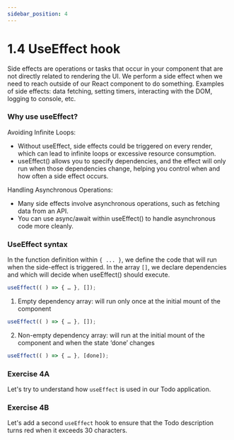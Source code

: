 ```yaml
---
sidebar_position: 4
---
```


# 1.4 UseEffect hook

Side effects are operations or tasks that occur in your component that are not directly related to rendering the UI. We perform a side effect when we need to reach outside of our React component to do something. Examples of side effects: data fetching, setting timers, interacting with the DOM, logging to console, etc.

### Why use useEffect?

Avoiding Infinite Loops: 
- Without useEffect, side effects could be triggered on every render, which can lead to infinite loops or excessive resource consumption. 
- useEffect() allows you to specify dependencies, and the effect will only run when those dependencies change, helping you control when and how often a side effect occurs.

Handling Asynchronous Operations: 
- Many side effects involve asynchronous operations, such as fetching data from an API. 
- You can use async/await within useEffect() to handle asynchronous code more cleanly.

### UseEffect syntax

In the function definition within `{ ... }`, we define the code that will run when the side-effect is triggered. In the array `[]`, we declare dependencies and which will decide when useEffect() should execute.

``` jsx
useEffect(( ) => { … }, []);
```

1. Empty dependency array: will run only once at the initial mount of the component

``` jsx
useEffect(( ) => { … }, []);
```

2. Non-empty dependency array: will run at the initial mount of the component and when the state ‘done’ changes

``` jsx
useEffect(( ) => { … }, [done]);
```

### Exercise 4A

Let's try to understand how `useEffect` is used in our Todo application.

### Exercise 4B

Let's add a second `useEffect` hook to ensure that the Todo description turns red when it exceeds 30 characters.